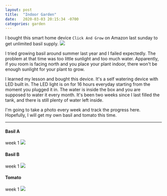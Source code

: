 ```yaml
---
layout: post
title:  "Indoor Garden"
date:   2020-03-03 20:15:34 -0700
categories: garden
---
```

I bought this smart home device `Click And Grow` on Amazon last sunday to get unlimited basil supply. 
![](https://user-images.githubusercontent.com/18747070/75845652-9f71dc80-5d8e-11ea-9cef-7be0fdf90a13.jpg)

I tried growing basil around summer last year and I failed expectedly. The problem at that time was too little sunlight and too much water. Apparently, if you room is facing north and you place your plant indoor, there won't be enough sunlight for your plant to grow.

I learned my lesson and bought this device. It's a self watering device with LED built in. The LED light is on for 16 hours everyday starting from the moment you plugged it in. The water is inside the box and you are supposed to water it every month. It's been two weeks since I last filled the tank, and there is still plenty of water left inside.

I'm going to take a photo every week and track the progress here. Hopefully, I will get my own basil and tomato this time.

---
#### Basil A
week 1
![](https://user-images.githubusercontent.com/18747070/75845658-a567bd80-5d8e-11ea-85e3-47ddf5c95cc2.jpg)
#### Basil B
week 1
![](https://user-images.githubusercontent.com/18747070/75845661-ab5d9e80-5d8e-11ea-8dcd-20b61c439545.jpg)
#### Tomato
week 1
![](https://user-images.githubusercontent.com/18747070/75845666-ad276200-5d8e-11ea-94be-f4da7d4529a5.jpg)